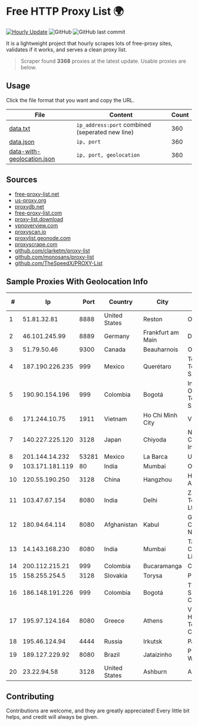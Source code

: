 
# Free HTTP Proxy List 🌍

[![Hourly Update](https://github.com/mertguvencli/http-proxy-list/actions/workflows/main.yml/badge.svg?branch=main)](https://github.com/mertguvencli/http-proxy-list/actions/workflows/main.yml)
![GitHub](https://img.shields.io/github/license/mertguvencli/http-proxy-list)
![GitHub last commit](https://img.shields.io/github/last-commit/mertguvencli/http-proxy-list)

It is a lightweight project that hourly scrapes lots of free-proxy sites, validates if it works, and serves a clean proxy list.


> Scraper found **3368** proxies at the latest update. Usable proxies are below.

## Usage

Click the file format that you want and copy the URL.


|File|Content|Count|
|----|-------|-----|
|[data.txt](https://raw.githubusercontent.com/mertguvencli/http-proxy-list/main/proxy-list/data.txt)|`ip_address:port` combined (seperated new line)|360|
|[data.json](https://raw.githubusercontent.com/mertguvencli/http-proxy-list/main/proxy-list/data.json)|`ip, port`|360|
|[data-with-geolocation.json](https://raw.githubusercontent.com/mertguvencli/http-proxy-list/main/proxy-list/data-with-geolocation.json)|`ip, port, geolocation`|360|

## Sources

* [free-proxy-list.net](https://free-proxy-list.net)
* [us-proxy.org](https://www.us-proxy.org)
* [proxydb.net](http://proxydb.net)
* [free-proxy-list.com](https://free-proxy-list.com/?page=&port=&type%5B%5D=http&type%5B%5D=https&up_time=0&search=Search)
* [proxy-list.download](https://www.proxy-list.download/HTTP)
* [vpnoverview.com](https://vpnoverview.com/privacy/anonymous-browsing/free-proxy-servers)
* [proxyscan.io](https://www.proxyscan.io)
* [proxylist.geonode.com](https://proxylist.geonode.com/api/proxy-list?limit=300&page=1&sort_by=lastChecked&sort_type=desc&protocols=http,https)
* [proxyscrape.com](https://api.proxyscrape.com/v2/?request=displayproxies&protocol=http&timeout=10000&country=all&ssl=all&anonymity=all)
* [github.com/clarketm/proxy-list](https://raw.githubusercontent.com/clarketm/proxy-list/master/proxy-list-raw.txt)
* [github.com/monosans/proxy-list](https://raw.githubusercontent.com/monosans/proxy-list/main/proxies/http.txt)
* [github.com/TheSpeedX/PROXY-List](https://raw.githubusercontent.com/TheSpeedX/PROXY-List/master/http.txt)


## Sample Proxies With Geolocation Info

|#|Ip|Port|Country|City|Internet Service Provider|
|-|--|----|-------|----|-------------------------|
|1|51.81.32.81|8888|United States|Reston|OVH SAS|
|2|46.101.245.99|8889|Germany|Frankfurt am Main|DigitalOcean, LLC|
|3|51.79.50.46|9300|Canada|Beauharnois|OVH SAS|
|4|187.190.226.235|999|Mexico|Querétaro|Total Play Telecomunicaciones SA De CV|
|5|190.90.154.196|999|Colombia|Bogotá|Internexa Brasil Operadora De Telecomunicacoes S.A|
|6|171.244.10.75|1911|Vietnam|Ho Chi Minh City|VIETEL|
|7|140.227.225.120|3128|Japan|Chiyoda|NTT PC Communications, Inc.|
|8|201.144.14.232|53281|Mexico|La Barca|Uninet S.A. de C.V|
|9|103.171.181.119|80|India|Mumbai|Ovi Hosting Pvt Ltd|
|10|120.55.190.250|3128|China|Hangzhou|Hangzhou Alibaba Advertising Co|
|11|103.47.67.154|8080|India|Delhi|Zapbytes Technologies Pvt. Ltd|
|12|180.94.64.114|8080|Afghanistan|Kabul|Government Communications Network|
|13|14.143.168.230|8080|India|Mumbai|Tata Communications Limited|
|14|200.112.215.21|999|Colombia|Bucaramanga|Consulnetwork Ltda|
|15|158.255.254.5|3128|Slovakia|Torysa|PRESNET s.r.o.|
|16|186.148.191.226|999|Colombia|Bogotá|TV AZTECA SUCURSAL COLOMBIA|
|17|195.97.124.164|8080|Greece|Athens|Vodafone-panafon Hellenic Telecommunications Company SA|
|18|195.46.124.94|4444|Russia|Irkutsk|PJSC Rostelecom|
|19|189.127.229.92|8080|Brazil|Jataizinho|Prturbo Internet Wirelless EPP Ltda|
|20|23.22.94.58|3128|United States|Ashburn|Amazon.com|



## Contributing

Contributions are welcome, and they are greatly appreciated! Every
little bit helps, and credit will always be given.

